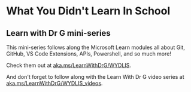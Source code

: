 # What You Didn't Learn In School
## Learn with Dr G mini-series

This mini-series follows along the Microsoft Learn modules all about Git, GitHub, VS Code Extensions, APIs, Powershell, and so much more!

Check them out at [aka.ms/LearnWithDrG/WYDLIS](https://aka.ms/LearnWithDrG/WYDLIS).

And don't forget to follow along with the Learn With Dr G video series at [aka.ms/LearnWithDrG/WYDLIS_videos](https://aka.ms/LearnWithDrG/WYDLIS_videos).
